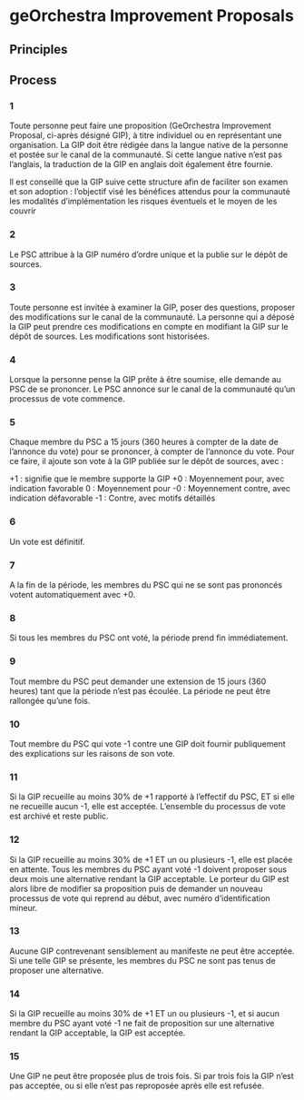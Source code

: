 # geOrchestra Improvement Proposals

## Principles

## Process

### 1
Toute personne peut faire une proposition (GeOrchestra Improvement Proposal, ci-après désigné GIP), à titre individuel ou en représentant une organisation. La GIP doit être rédigée dans la langue native de la personne et postée sur le canal de la communauté. Si cette langue native n’est pas l’anglais, la traduction de la GIP en anglais doit également être fournie.

Il est conseillé que la GIP suive cette structure afin de faciliter son examen et son adoption :
l’objectif visé
les bénéfices attendus pour la communauté
les modalités d’implémentation
les risques éventuels et le moyen de les couvrir


### 2
Le PSC attribue à la GIP numéro d’ordre unique et la publie sur le dépôt de sources.

### 3
Toute personne est invitée à examiner la GIP, poser des questions, proposer des modifications sur le canal de la communauté. La personne qui a déposé la GIP peut prendre ces modifications en compte en modifiant la GIP sur le dépôt de sources. Les modifications sont historisées.

### 4
Lorsque la personne pense la GIP prête à être soumise, elle demande au PSC de se prononcer. Le PSC annonce sur le canal de la communauté qu’un processus de vote commence.

### 5
Chaque membre du PSC a 15 jours (360 heures à compter de la date de l’annonce du vote) pour se prononcer, à compter de l’annonce du vote. Pour ce faire, il ajoute son vote à la GIP publiée sur le dépôt de sources, avec :


+1 : signifie que le membre supporte la GIP
+0 : Moyennement pour, avec indication favorable
0 : Moyennement pour
-0 : Moyennement contre, avec indication défavorable
-1 : Contre, avec motifs détaillés


### 6
Un vote est définitif.


### 7
A la fin de la période, les membres du PSC qui ne se sont pas prononcés votent automatiquement avec +0.


### 8
Si tous les membres du PSC ont voté, la période prend fin immédiatement.


### 9
Tout membre du PSC peut demander une extension de 15 jours (360 heures) tant que la période n’est pas écoulée. La période ne peut être rallongée qu’une fois.


### 10
Tout membre du PSC qui vote -1 contre une GIP doit fournir publiquement des explications sur les raisons de son vote.


### 11
Si la GIP recueille au moins 30% de +1 rapporté à l’effectif du PSC, ET si elle ne recueille aucun -1, elle est acceptée. L’ensemble du processus de vote est archivé et reste public.

### 12
Si la GIP recueille au moins 30% de +1 ET un ou plusieurs -1, elle est placée en attente. Tous les membres du PSC ayant voté -1 doivent proposer sous deux mois une alternative rendant la GIP acceptable. Le porteur du GIP est alors libre de modifier sa proposition puis de demander un nouveau processus de vote qui reprend au début, avec numéro d’identification mineur.

### 13
Aucune GIP contrevenant sensiblement au manifeste ne peut être acceptée. Si une telle GIP se présente, les membres du PSC ne sont pas tenus de proposer une alternative.


### 14
Si la GIP recueille au moins 30% de +1 ET un ou plusieurs -1, et si aucun membre du PSC ayant voté -1 ne fait de proposition sur une alternative rendant la GIP acceptable, la GIP est acceptée.


### 15
Une GIP ne peut être proposée plus de trois fois. Si par trois fois la GIP n’est pas acceptée, ou si elle n’est pas reproposée après elle est refusée.
